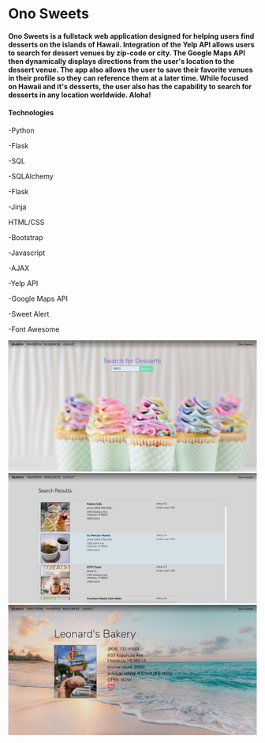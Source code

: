 # Ono Sweets

#### Ono Sweets is a fullstack web application designed for helping users find desserts on the islands of Hawaii.  Integration of the Yelp API allows users to search for dessert venues by zip-code or city. The Google Maps API then dynamically displays directions from the user's location to the dessert venue. The app also allows the user to save their favorite venues in their profile so they can reference them at a later time.  While focused  on Hawaii and it's desserts, the user also has the capability to search for desserts in any location worldwide. Aloha! 

#### **Technologies**

-Python

-Flask

-SQL

-SQLAlchemy

-Flask

-Jinja

HTML/CSS

-Bootstrap

-Javascript 

-AJAX

-Yelp API

-Google Maps API

-Sweet Alert

-Font Awesome

![example-1](static/img/search-example.jpeg)
![example-2](static/img/results-example.jpeg)
![example-3](static/img/venue-example.jpeg)
